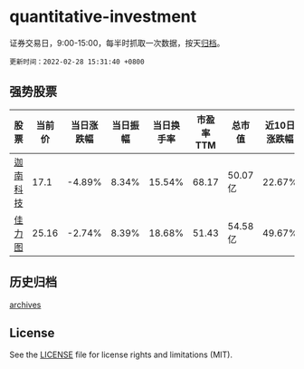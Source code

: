 # quantitative-investment

证券交易日，9:00-15:00，每半时抓取一次数据，按天[归档](archives)。

`更新时间：2022-02-28 15:31:40 +0800`

## 强势股票

|股票|当前价|当日涨跌幅|当日振幅|当日换手率|市盈率TTM|总市值|近10日涨跌幅|
|----|----|----|----|----|----|----|----|
|[迦南科技](https://xueqiu.com/S/SZ300412)|17.1|-4.89%|8.34%|15.54%|68.17|50.07亿|22.67%|
|[佳力图](https://xueqiu.com/S/SH603912)|25.16|-2.74%|8.39%|18.68%|51.43|54.58亿|49.67%|

## 历史归档

[archives](archives)

## License

See the [LICENSE](LICENSE) file for license rights and limitations (MIT).